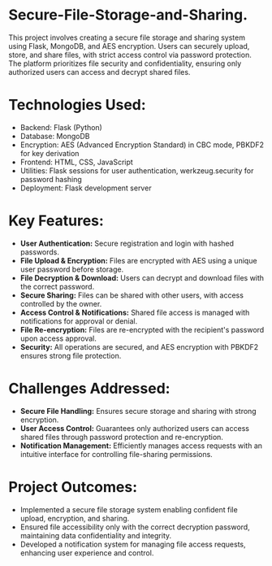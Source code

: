 # Secure-File-Storage-and-Sharing.
This project involves creating a secure file storage and sharing system using Flask, MongoDB, and AES encryption. Users can securely upload, store, and share files, with strict access control via password protection. The platform prioritizes file security and confidentiality, ensuring only authorized users can access and decrypt shared files.

# Technologies Used:
- Backend: Flask (Python)  
- Database: MongoDB  
- Encryption: AES (Advanced Encryption Standard) in CBC mode, PBKDF2 for key derivation  
- Frontend: HTML, CSS, JavaScript  
- Utilities: Flask sessions for user authentication, werkzeug.security for password hashing  
- Deployment: Flask development server  

# Key Features:
+ **User Authentication:**  Secure registration and login with hashed passwords.  
+ **File Upload & Encryption:**  Files are encrypted with AES using a unique user password before storage.  
+ **File Decryption & Download:** Users can decrypt and download files with the correct password.  
+ **Secure Sharing:** Files can be shared with other users, with access controlled by the owner.  
+ **Access Control & Notifications:** Shared file access is managed with notifications for approval or denial.  
+ **File Re-encryption:** Files are re-encrypted with the recipient's password upon access approval.  
+ **Security:**  All operations are secured, and AES encryption with PBKDF2 ensures strong file protection.  

# Challenges Addressed:
+ **Secure File Handling:** Ensures secure storage and sharing with strong encryption.  
+ **User Access Control:** Guarantees only authorized users can access shared files through password protection and re-encryption.  
+ **Notification Management:** Efficiently manages access requests with an intuitive interface for controlling file-sharing permissions.

# Project Outcomes:
+ Implemented a secure file storage system enabling confident file upload, encryption, and sharing.
+ Ensured file accessibility only with the correct decryption password, maintaining data confidentiality and integrity.
+ Developed a notification system for managing file access requests, enhancing user experience and control.
